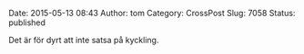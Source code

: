 Date: 2015-05-13 08:43
Author: tom
Category: CrossPost
Slug: 7058
Status: published

Det är för dyrt att inte satsa på kyckling.

